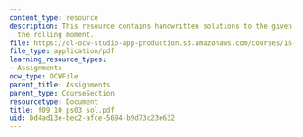 ```yaml
---
content_type: resource
description: This resource contains handwritten solutions to the given problem on
  the rolling moment.
file: https://ol-ocw-studio-app-production.s3.amazonaws.com/courses/16-01-unified-engineering-i-ii-iii-iv-fall-2005-spring-2006/bd4ad13ebec2afce5694b9d73c23e632_f09_10_ps03_sol.pdf
file_type: application/pdf
learning_resource_types:
- Assignments
ocw_type: OCWFile
parent_title: Assignments
parent_type: CourseSection
resourcetype: Document
title: f09_10_ps03_sol.pdf
uid: bd4ad13e-bec2-afce-5694-b9d73c23e632
---
```

